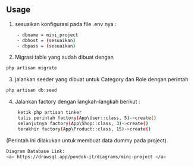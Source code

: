 ## Usage

1. sesuaikan konfigurasi pada file .env nya :
```bash
    - dbname = mini_project
    - dbhost = (sesuaikan)
    - dbpass = (sesuaikan)
```
2. Migrasi table yang sudah dibuat dengan 
```bash
php artisan migrate
```
3. jalankan seeder yang dibuat untuk Category dan Role dengan perintah 
```bash
php artisan db:seed
```
4. Jalankan factory dengan langkah-langkah berikut :
    ```bash
     ketik php artisan tinker
     tulis perintah factory(App\User::class, 5)->create()
     selanjutnya factory(App\Shop::class, 3)->create()
     terakhir factory(App\Product::class, 15)->create()
   ```
(Perintah ini dilakukan untuk membuat data dummy pada project).

```bash
Diagram Database Link:
<a> https://drawsql.app/pondok-it/diagrams/mini-project </a>
```

